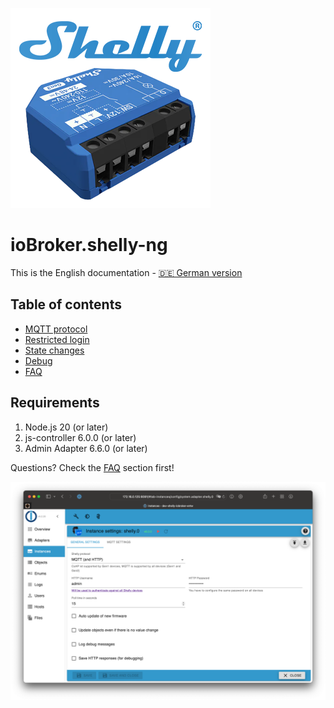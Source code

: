 ![Logo](../../admin/shelly-ng.png)

# ioBroker.shelly-ng

This is the English documentation - [🇩🇪 German version](../de/README.md)

## Table of contents

- [MQTT protocol](protocol-mqtt.md)
- [Restricted login](restricted-login.md)
- [State changes](state-changes.md)
- [Debug](debug.md)
- [FAQ](faq.md)

## Requirements

1. Node.js 20 (or later)
2. js-controller 6.0.0 (or later)
4. Admin Adapter 6.6.0 (or later)

Questions? Check the [FAQ](faq.md) section first!

![iobroker_general](./img/iobroker_general.png)
